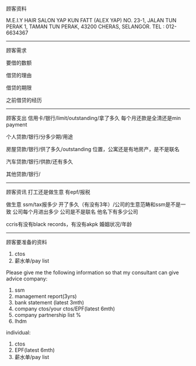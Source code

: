 顾客资料

M.E.I.Y HAIR SALON
YAP KUN FATT (ALEX YAP)
NO. 23-1, JALAN TUN PERAK 1, TAMAN TUN PERAK, 43200 CHERAS, 
SELANGOR.
TEL : 012-6634367

-----------------
顾客需求


要借的数额

借贷的理由

借贷的期限

之前借贷的经历


--------------
顾客支出
信用卡/银行/limit/outstanding/拿了多久
每个月还款是全清还是min payment

个人贷款/银行/分多少期/用途

房屋贷款/银行/供了多久/outstanding
位置，公寓还是有地房产，是不是联名

汽车贷款/银行/供款/还有多久

其他贷款/银行/

-----------
顾客资讯
打工还是做生意
有epf/报税

做生意 ssm/tax报多少
开了多久（有没有3年）/公司的生意范畴和ssm是不是一致
公司每个月进出多少
公司是不是联名
他名下有多少公司

ccris有没有black records，有没有akpk
婚姻状况/年龄

-------
顾客要准备的资料
1. ctos
2. 薪水单/pay list

Please give me the following information so that my consultant can give advice
company:
1. ssm
2. management report(3yrs)
3. bank statement (latest 3mth)
4. company ctos/your ctos/EPF(latest 6mth)
5. company partnership list %
6. lhdm

 individual:
 1. ctos
 2. EPF(latest 6mth)
 3. 薪水单/pay list
 




